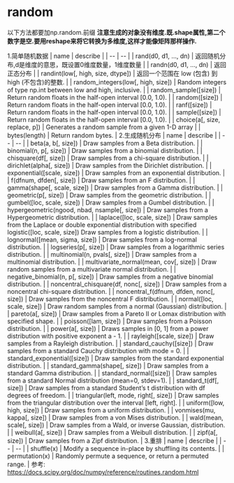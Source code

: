 # random


以下方法都要加np.random.前缀
**注意生成的对象没有维度.既.shape属性,第二个数字是空.要用reshape来将它转换为多维度,这样才能像矩阵那样操作.**

1.简单随机数据
|	name	|	describe	|
|	--	|	--	|
|	rand(d0, d1, ..., dn)	|	 返回随机分布,d是维度的意思，既设置0维度数量，1维度数量	|
|	randn(d0, d1, ..., dn)	|	 返回正态分布	|
|	randint(low[, high, size, dtype])	|	 返回一个范围在 low (包含) 到 high (不包含)的整数.	|
|	random_integers(low[, high, size])	|	 Random integers of type np.int between low and high, inclusive.	|
|	random_sample([size])	|	 Return random floats in the half-open interval [0.0, 1.0).	|
|	random([size])	|	 Return random floats in the half-open interval [0.0, 1.0).	|
|	ranf([size])	|	 Return random floats in the half-open interval [0.0, 1.0).	|
|	sample([size])	|	 Return random floats in the half-open interval [0.0, 1.0).	|
|	choice(a[, size, replace, p])	|	 Generates a random sample from a given 1-D array	|
|	bytes(length)	|	 Return random bytes.	|
2.生成随机分布
|	name	|	describe	|
|	--	|	--	|
|	beta(a, b[, size])	|	 Draw samples from a Beta distribution.	|
|	binomial(n, p[, size])	|	 Draw samples from a binomial distribution.	|
|	chisquare(df[, size])	|	 Draw samples from a chi-square distribution.	|
|	dirichlet(alpha[, size])	|	 Draw samples from the Dirichlet distribution.	|
|	exponential([scale, size])	|	 Draw samples from an exponential distribution.	|
|	f(dfnum, dfden[, size])	|	 Draw samples from an F distribution.	|
|	gamma(shape[, scale, size])	|	 Draw samples from a Gamma distribution.	|
|	geometric(p[, size])	|	 Draw samples from the geometric distribution.	|
|	gumbel([loc, scale, size])	|	 Draw samples from a Gumbel distribution.	|
|	hypergeometric(ngood, nbad, nsample[, size])	|	 Draw samples from a Hypergeometric distribution.	|
|	laplace([loc, scale, size])	|	 Draw samples from the Laplace or double exponential distribution with specified logistic([loc, scale, size]) Draw samples from a logistic distribution.	|
|	lognormal([mean, sigma, size])	|	 Draw samples from a log-normal distribution.	|
|	logseries(p[, size])	|	 Draw samples from a logarithmic series distribution.	|
|	multinomial(n, pvals[, size])	|	 Draw samples from a multinomial distribution.	|
|	multivariate_normal(mean, cov[, size])	|	 Draw random samples from a multivariate normal distribution.	|
|	negative_binomial(n, p[, size])	|	 Draw samples from a negative binomial distribution.	|
|	noncentral_chisquare(df, nonc[, size])	|	 Draw samples from a noncentral chi-square distribution.	|
|	noncentral_f(dfnum, dfden, nonc[, size])	|	 Draw samples from the noncentral F distribution.	|
|	normal([loc, scale, size])	|	 Draw random samples from a normal (Gaussian) distribution.	|
|	pareto(a[, size])	|	 Draw samples from a Pareto II or Lomax distribution with specified shape.	|
|	poisson([lam, size])	|	 Draw samples from a Poisson distribution.	|
|	power(a[, size])	|	 Draws samples in [0, 1] from a power distribution with positive exponent a - 1.	|
|	rayleigh([scale, size])	|	 Draw samples from a Rayleigh distribution.	|
|	standard_cauchy([size])	|	 Draw samples from a standard Cauchy distribution with mode = 0.	|
|	standard_exponential([size])	|	 Draw samples from the standard exponential distribution.	|
|	standard_gamma(shape[, size])	|	 Draw samples from a standard Gamma distribution.	|
|	standard_normal([size])	|	 Draw samples from a standard Normal distribution (mean=0, stdev=1).	|
|	standard_t(df[, size])	|	 Draw samples from a standard Student’s t distribution with df degrees of freedom.	|
|	triangular(left, mode, right[, size])	|	 Draw samples from the triangular distribution over the interval [left, right].	|
|	uniform([low, high, size])	|	 Draw samples from a uniform distribution.	|
|	vonmises(mu, kappa[, size])	|	 Draw samples from a von Mises distribution.	|
|	wald(mean, scale[, size])	|	 Draw samples from a Wald, or inverse Gaussian, distribution.	|
|	weibull(a[, size])	|	 Draw samples from a Weibull distribution.	|
|	zipf(a[, size])	|	 Draw samples from a Zipf distribution.	|
3.重排
|	name	|	describe	|
|	--	|	--	|
|	shuffle(x)	|	 Modify a sequence in-place by shuffling its contents.	|
|	permutation(x)	|	 Randomly permute a sequence, or return a permuted range.	|
参考:
https://docs.scipy.org/doc/numpy/reference/routines.random.html